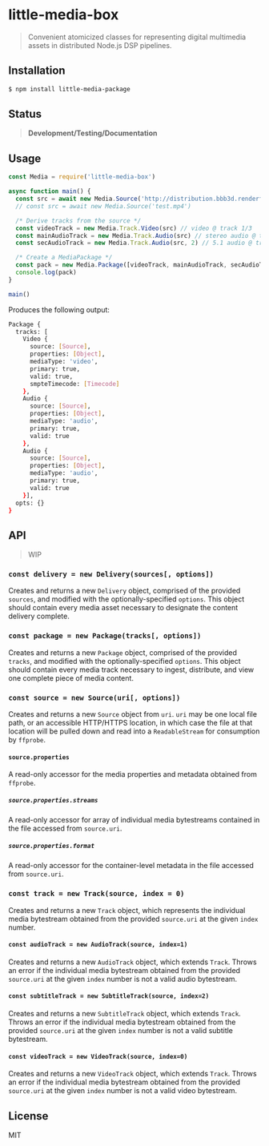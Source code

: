 little-media-box
==========

> Convenient atomicized classes for representing digital multimedia assets
> in distributed Node.js DSP pipelines.

## Installation

```sh
$ npm install little-media-package
```

## Status

> **Development/Testing/Documentation**

## Usage

```js
const Media = require('little-media-box')

async function main() {
  const src = await new Media.Source('http://distribution.bbb3d.renderfarming.net/video/mp4/bbb_sunflower_1080p_60fps_normal.mp4')
  // const src = await new Media.Source('test.mp4')

  /* Derive tracks from the source */
  const videoTrack = new Media.Track.Video(src) // video @ track 1/3
  const mainAudioTrack = new Media.Track.Audio(src) // stereo audio @ track 2/3
  const secAudioTrack = new Media.Track.Audio(src, 2) // 5.1 audio @ track 3/3

  /* Create a MediaPackage */
  const pack = new Media.Package([videoTrack, mainAudioTrack, secAudioTrack])
  console.log(pack)
}

main()
```

Produces the following output:

```sh
Package {
  tracks: [
    Video {
      source: [Source],
      properties: [Object],
      mediaType: 'video',
      primary: true,
      valid: true,
      smpteTimecode: [Timecode]
    },
    Audio {
      source: [Source],
      properties: [Object],
      mediaType: 'audio',
      primary: true,
      valid: true
    },
    Audio {
      source: [Source],
      properties: [Object],
      mediaType: 'audio',
      primary: true,
      valid: true
    }],
  opts: {}
}
```

## API

> WIP

### `const delivery = new Delivery(sources[, options])`

Creates and returns a new `Delivery` object, comprised of the provided
`sources`, and modified with the optionally-specified `options`. This object
should contain every media asset necessary to designate the content delivery
complete.

### `const package = new Package(tracks[, options])`

Creates and returns a new `Package` object, comprised of the provided
`tracks`, and modified with the optionally-specified `options`. This object
should contain every media track necessary to ingest, distribute, and view
one complete piece of media content.

### `const source = new Source(uri[, options])`

Creates and returns a new `Source` object from `uri`. `uri` may be one local
file path, or an accessible HTTP/HTTPS location, in which case the file at that
location will be pulled down and read into a `ReadableStream` for consumption
by `ffprobe`.

#### `source.properties`

A read-only accessor for the media properties and metadata obtained from
`ffprobe`.

##### `source.properties.streams`

A read-only accessor for array of individual media bytestreams contained in the
file accessed from `source.uri`.

##### `source.properties.format`

A read-only accessor for the container-level metadata in the file accessed from
`source.uri`.

### `const track = new Track(source, index = 0)`

Creates and returns a new `Track` object, which represents the individual media
bytestream obtained from the provided `source.uri` at the given `index` number.

#### `const audioTrack = new AudioTrack(source, index=1)`

Creates and returns a new `AudioTrack` object, which extends `Track`. Throws an
error if the individual media bytestream obtained from the provided `source.uri`
at the given `index` number is not a valid audio bytestream.

#### `const subtitleTrack = new SubtitleTrack(source, index=2)`

Creates and returns a new `SubtitleTrack` object, which extends `Track`. Throws an
error if the individual media bytestream obtained from the provided `source.uri`
at the given `index` number is not a valid subtitle bytestream.

#### `const videoTrack = new VideoTrack(source, index=0)`

Creates and returns a new `VideoTrack` object, which extends `Track`. Throws an
error if the individual media bytestream obtained from the provided `source.uri`
at the given `index` number is not a valid video bytestream.

## License

MIT

